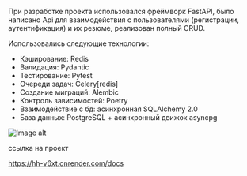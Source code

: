 При разработке проекта использовался фреймворк FastAPI,
было написано Api для взаимодействия с пользователями (регистрации, аутентификация)
и их резюме, реализован полный CRUD.


Использовались следующие технологии:

- Кэширование: Redis
- Валидация: Pydantic
- Тестирование: Pytest
- Очереди задач: Celery[redis]
- Создание миграций: Alembic
- Контроль зависимостей: Poetry
- Взаимодействие с бд: асинхронная SQLAlchemy 2.0
- База данных: PostgreSQL + асинхронный движок asyncpg




![Image alt](https://github.com/TetherOne/head_hunter/raw/master/photoes_for_github/img_3.png)

ссылка на проект

https://hh-v6xt.onrender.com/docs
